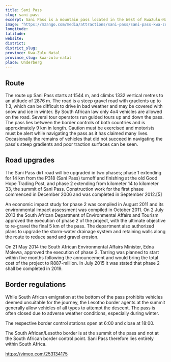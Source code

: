 ```yaml
---
title: Sani Pass
slug: sani-pass
excerpt: Sani Pass is a mountain pass located in the West of KwaZulu-Natal, South Africa on the road between Underberg, KwaZulu-Natal and Mokhotlong, Lesotho.
image: "https://mzango.com/media/attractions/sani-pass/sani-pass-kwa-zulu-natal.jpg"
longitude: 
latitude: 
website: 
district: 
district_slug: 
province: Kwa-Zulu Natal
province_slug: kwa-zulu-natal
place: Underberg
---
```

## Route
The route up Sani Pass starts at 1544 m, and climbs 1332 vertical metres to an altitude of 2876 m. The road is a steep gravel road with gradients up to 1:3, which can be difficult to drive in bad weather and may be covered with snow and ice in winter. By South African law only 4x4 vehicles are allowed on the road. Several tour operators run guided tours up and down the pass. The pass lies between the border controls of both countries and is approximately 9 km in length. Caution must be exercised and motorists must be alert while navigating the pass as it has claimed many lives. Occasionally the remains of vehicles that did not succeed in navigating the pass's steep gradients and poor traction surfaces can be seen.

## Road upgrades
The Sani Pass dirt road will be upgraded in two phases; phase 1 extending for 14 km from the P318 (Sani Pass) turnoff and finishing at the old Good Hope Trading Post, and phase 2 extending from kilometer 14 to kilometer 33, the summit of Sani Pass. Construction work for the first phase commenced in December 2006 and was completed in September 2012.[5]

An economic impact study for phase 2 was compiled in August 2011 and its environmental impact assessment was compiled in October 2011. On 2 July 2013 the South African Department of Environmental Affairs and Tourism approved the execution of phase 2 of the project, with the ultimate objective to re-gravel the final 5 km of the pass. The department also authorized plans to upgrade the storm-water drainage system and retaining walls along the route to reduce sand and gravel erosion.

On 21 May 2014 the South African Environmental Affairs Minister, Edna Molewa, approved the execution of phase 2. Tarring was planned to start within five months following the announcement and would bring the total cost of the project to R887-million. In July 2015 it was stated that phase 2 shall be completed in 2019.

## Border regulations
While South African emigration at the bottom of the pass prohibits vehicles deemed unsuitable for the journey, the Lesotho border agents at the summit generally allow vehicles of all types to attempt the descent. The pass is often closed due to adverse weather conditions, especially during winter.

The respective border control stations open at 6:00 and close at 18:00.

The South African/Lesotho border is at the summit of the pass and not at the South African border control point. Sani Pass therefore lies entirely within South Africa.

https://vimeo.com/253134175